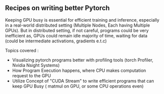 ## Recipes on writing better Pytorch

Keeping GPU busy is essential for efficient training and inference, especially in a real-world distributed setting (Multiple Nodes, Each having Multiple GPUs).
But in distributed setting, if not careful, programs could be very inefficient as, GPUs could remain idle majority of time, waiting for data (could be intermediate activations, gradients e.t.c)


Topics covered : 
- Visualizing pytorch programs better with profiling tools (torch Profiler, Nvidia Nsight Systems) 
- How Program Execution happens, where CPU makes computation request to the GPU
- Utilize Concept of "CUDA Stream" to write efficient programs that can keep GPU Busy ( matmul on GPU, or some CPU operations even)
